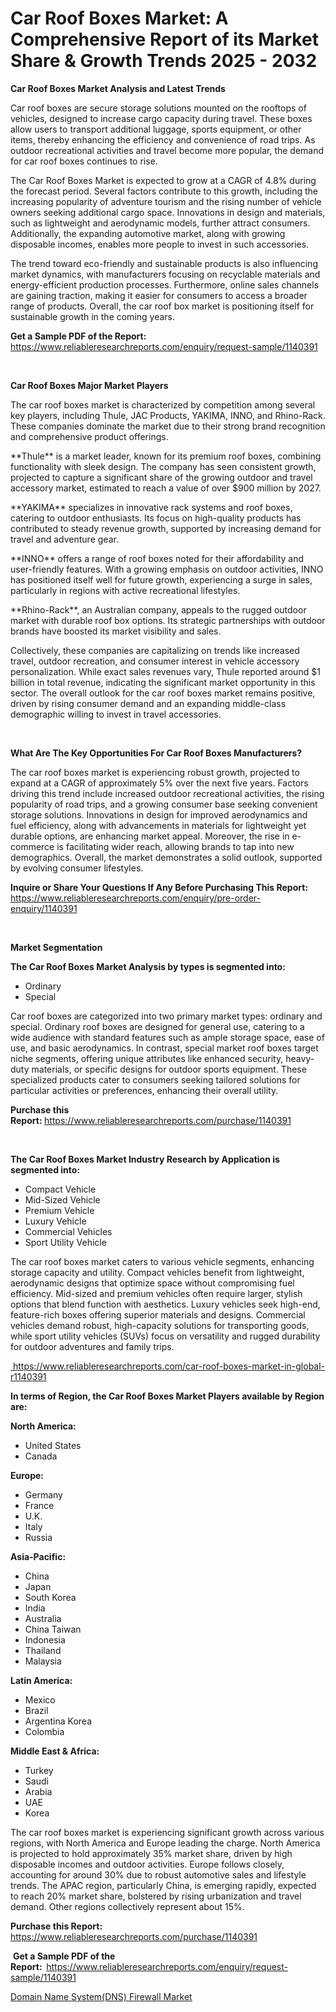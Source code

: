 <p><h1>Car Roof Boxes Market: A Comprehensive Report of its Market Share & Growth Trends 2025 - 2032</h1></p><p><strong>Car Roof Boxes Market Analysis and Latest Trends</strong></p>
<p><p>Car roof boxes are secure storage solutions mounted on the rooftops of vehicles, designed to increase cargo capacity during travel. These boxes allow users to transport additional luggage, sports equipment, or other items, thereby enhancing the efficiency and convenience of road trips. As outdoor recreational activities and travel become more popular, the demand for car roof boxes continues to rise.</p><p>The Car Roof Boxes Market is expected to grow at a CAGR of 4.8% during the forecast period. Several factors contribute to this growth, including the increasing popularity of adventure tourism and the rising number of vehicle owners seeking additional cargo space. Innovations in design and materials, such as lightweight and aerodynamic models, further attract consumers. Additionally, the expanding automotive market, along with growing disposable incomes, enables more people to invest in such accessories.</p><p>The trend toward eco-friendly and sustainable products is also influencing market dynamics, with manufacturers focusing on recyclable materials and energy-efficient production processes. Furthermore, online sales channels are gaining traction, making it easier for consumers to access a broader range of products. Overall, the car roof box market is positioning itself for sustainable growth in the coming years.</p></p>
<p><strong>Get a Sample PDF of the Report:&nbsp;</strong> <a href="https://www.reliableresearchreports.com/enquiry/request-sample/1140391?utm_campaign=2246&utm_medium=2&utm_source=Github&utm_content=ia&utm_term=25032025&utm_id=car-roof-boxes">https://www.reliableresearchreports.com/enquiry/request-sample/1140391</a></p>
<p>&nbsp;</p>
<p><strong>Car Roof Boxes Major Market Players</strong></p>
<p><p>The car roof boxes market is characterized by competition among several key players, including Thule, JAC Products, YAKIMA, INNO, and Rhino-Rack. These companies dominate the market due to their strong brand recognition and comprehensive product offerings.</p><p>**Thule** is a market leader, known for its premium roof boxes, combining functionality with sleek design. The company has seen consistent growth, projected to capture a significant share of the growing outdoor and travel accessory market, estimated to reach a value of over $900 million by 2027.</p><p>**YAKIMA** specializes in innovative rack systems and roof boxes, catering to outdoor enthusiasts. Its focus on high-quality products has contributed to steady revenue growth, supported by increasing demand for travel and adventure gear.</p><p>**INNO** offers a range of roof boxes noted for their affordability and user-friendly features. With a growing emphasis on outdoor activities, INNO has positioned itself well for future growth, experiencing a surge in sales, particularly in regions with active recreational lifestyles.</p><p>**Rhino-Rack**, an Australian company, appeals to the rugged outdoor market with durable roof box options. Its strategic partnerships with outdoor brands have boosted its market visibility and sales.</p><p>Collectively, these companies are capitalizing on trends like increased travel, outdoor recreation, and consumer interest in vehicle accessory personalization. While exact sales revenues vary, Thule reported around $1 billion in total revenue, indicating the significant market opportunity in this sector. The overall outlook for the car roof boxes market remains positive, driven by rising consumer demand and an expanding middle-class demographic willing to invest in travel accessories.</p></p>
<p>&nbsp;</p>
<p><strong>What Are The Key Opportunities For Car Roof Boxes Manufacturers?</strong></p>
<p><p>The car roof boxes market is experiencing robust growth, projected to expand at a CAGR of approximately 5% over the next five years. Factors driving this trend include increased outdoor recreational activities, the rising popularity of road trips, and a growing consumer base seeking convenient storage solutions. Innovations in design for improved aerodynamics and fuel efficiency, along with advancements in materials for lightweight yet durable options, are enhancing market appeal. Moreover, the rise in e-commerce is facilitating wider reach, allowing brands to tap into new demographics. Overall, the market demonstrates a solid outlook, supported by evolving consumer lifestyles.</p></p>
<p><strong>Inquire or Share Your Questions If Any Before Purchasing This Report:</strong> <a href="https://www.reliableresearchreports.com/enquiry/pre-order-enquiry/1140391?utm_campaign=2246&utm_medium=2&utm_source=Github&utm_content=ia&utm_term=25032025&utm_id=car-roof-boxes">https://www.reliableresearchreports.com/enquiry/pre-order-enquiry/1140391</a></p>
<p>&nbsp;</p>
<p><strong>Market Segmentation</strong></p>
<p><strong>The Car Roof Boxes Market Analysis by types is segmented into:</strong></p>
<p><ul><li>Ordinary</li><li>Special</li></ul></p>
<p><p>Car roof boxes are categorized into two primary market types: ordinary and special. Ordinary roof boxes are designed for general use, catering to a wide audience with standard features such as ample storage space, ease of use, and basic aerodynamics. In contrast, special market roof boxes target niche segments, offering unique attributes like enhanced security, heavy-duty materials, or specific designs for outdoor sports equipment. These specialized products cater to consumers seeking tailored solutions for particular activities or preferences, enhancing their overall utility.</p></p>
<p><strong>Purchase this Report:&nbsp;</strong><a href="https://www.reliableresearchreports.com/purchase/1140391?utm_campaign=2246&utm_medium=2&utm_source=Github&utm_content=ia&utm_term=25032025&utm_id=car-roof-boxes">https://www.reliableresearchreports.com/purchase/1140391</a></p>
<p>&nbsp;</p>
<p><strong>The Car Roof Boxes Market Industry Research by Application is segmented into:</strong></p>
<p><ul><li>Compact Vehicle</li><li>Mid-Sized Vehicle</li><li>Premium Vehicle</li><li>Luxury Vehicle</li><li>Commercial Vehicles</li><li>Sport Utility Vehicle</li></ul></p>
<p><p>The car roof boxes market caters to various vehicle segments, enhancing storage capacity and utility. Compact vehicles benefit from lightweight, aerodynamic designs that optimize space without compromising fuel efficiency. Mid-sized and premium vehicles often require larger, stylish options that blend function with aesthetics. Luxury vehicles seek high-end, feature-rich boxes offering superior materials and designs. Commercial vehicles demand robust, high-capacity solutions for transporting goods, while sport utility vehicles (SUVs) focus on versatility and rugged durability for outdoor adventures and family trips.</p></p>
<p><a href="https://www.reliableresearchreports.com/car-roof-boxes-market-in-global-r1140391?utm_campaign=2246&utm_medium=2&utm_source=Github&utm_content=ia&utm_term=25032025&utm_id=car-roof-boxes">&nbsp;https://www.reliableresearchreports.com/car-roof-boxes-market-in-global-r1140391</a></p>
<p><strong>In terms of Region, the Car Roof Boxes Market Players available by Region are:</strong></p>
<p>
    <p> <strong> North America: </strong>
        <ul>
            <li>United States</li>
            <li>Canada</li>
        </ul>
        </p> 
    <p> <strong> Europe: </strong>
        <ul>
            <li>Germany</li>
            <li>France</li>
            <li>U.K.</li>
            <li>Italy</li>
            <li>Russia</li>
        </ul>
        </p> 
    <p> <strong> Asia-Pacific: </strong>
        <ul>
            <li>China</li>
            <li>Japan</li>
            <li>South Korea</li>
            <li>India</li>
            <li>Australia</li>
            <li>China Taiwan</li>
            <li>Indonesia</li>
            <li>Thailand</li>
            <li>Malaysia</li>
        </ul>
        </p> 
    <p> <strong> Latin America: </strong>
        <ul>
            <li>Mexico</li>
            <li>Brazil</li>
            <li>Argentina Korea</li>
            <li>Colombia</li>
        </ul>
        </p> 
    <p> <strong> Middle East & Africa: </strong>
        <ul>
            <li>Turkey</li>
            <li>Saudi</li>
            <li>Arabia</li>
            <li>UAE</li>
            <li>Korea</li>
        </ul>
    </p>
    </p>
<p><p>The car roof boxes market is experiencing significant growth across various regions, with North America and Europe leading the charge. North America is projected to hold approximately 35% market share, driven by high disposable incomes and outdoor activities. Europe follows closely, accounting for around 30% due to robust automotive sales and lifestyle trends. The APAC region, particularly China, is emerging rapidly, expected to reach 20% market share, bolstered by rising urbanization and travel demand. Other regions collectively represent about 15%.</p></p>
<p><strong>Purchase this Report: </strong><a href="https://www.reliableresearchreports.com/purchase/1140391?utm_campaign=2246&utm_medium=2&utm_source=Github&utm_content=ia&utm_term=25032025&utm_id=car-roof-boxes">https://www.reliableresearchreports.com/purchase/1140391</a></p>
<p>&nbsp;<strong>Get a Sample PDF of the Report:&nbsp;&nbsp;</strong><a href="https://www.reliableresearchreports.com/enquiry/request-sample/1140391?utm_campaign=2246&utm_medium=2&utm_source=Github&utm_content=ia&utm_term=25032025&utm_id=car-roof-boxes">https://www.reliableresearchreports.com/enquiry/request-sample/1140391</a></p>
<p><strong></strong></p>
<p><p><a href="https://github.com/MonroeBullock54/Market-Research-Report-List-2/blob/main/domain-name-systemdns-firewall-market.md?utm_campaign=2246&utm_medium=2&utm_source=Github&utm_content=ia&utm_term=25032025&utm_id=car-roof-boxes">Domain Name System(DNS) Firewall Market</a></p></p>